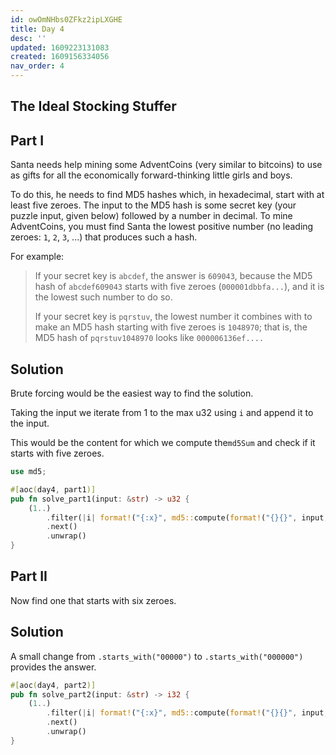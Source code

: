 ```yaml
---
id: owOmNHbs0ZFkz2ipLXGHE
title: Day 4
desc: ''
updated: 1609223131083
created: 1609156334056
nav_order: 4
---
```

## The Ideal Stocking Stuffer

## Part I

Santa needs help mining some AdventCoins (very similar to bitcoins) to use as gifts for all the economically forward-thinking little girls and boys.

To do this, he needs to find MD5 hashes which, in hexadecimal, start with at least five zeroes. The input to the MD5 hash is some secret key (your puzzle input, given below) followed by a number in decimal. To mine AdventCoins, you must find Santa the lowest positive number (no leading zeroes: `1`, `2`, `3`, ...) that produces such a hash.

For example:

> If your secret key is `abcdef`, the answer is `609043`, because the MD5 hash of `abcdef609043` starts with five zeroes (`000001dbbfa...`), and it is the lowest such number to do so.
>
> If your secret key is `pqrstuv`, the lowest number it combines with to make an MD5 hash starting with five zeroes is `1048970`; that is, the MD5 hash of `pqrstuv1048970` looks like `000006136ef....`

## Solution

Brute forcing would be the easiest way to find the solution.

Taking the input we iterate from 1 to the max u32 using `i` and append it to the input.

This would be the content for which we compute the`md5Sum` and check if it starts with five zeroes.

```rust
use md5;

#[aoc(day4, part1)]
pub fn solve_part1(input: &str) -> u32 {
    (1..)
        .filter(|i| format!("{:x}", md5::compute(format!("{}{}", input, i))).starts_with("00000"))
        .next()
        .unwrap()
}
```

## Part II

Now find one that starts with six zeroes.

## Solution

A small change from `.starts_with("00000")` to `.starts_with("000000")` provides the answer.

```rust
#[aoc(day4, part2)]
pub fn solve_part2(input: &str) -> i32 {
    (1..)
        .filter(|i| format!("{:x}", md5::compute(format!("{}{}", input, i))).starts_with("000000"))
        .next()
        .unwrap()
}
```


